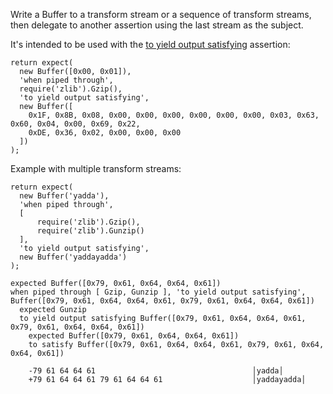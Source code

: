 Write a Buffer to a transform stream or a sequence of transform streams,
then delegate to another assertion using the last stream as the subject.

It's intended to be used with the [to yield output satisfying](to-yield-output-satisfying/) assertion:

```js#async:true
return expect(
  new Buffer([0x00, 0x01]),
  'when piped through',
  require('zlib').Gzip(),
  'to yield output satisfying',
  new Buffer([
    0x1F, 0x8B, 0x08, 0x00, 0x00, 0x00, 0x00, 0x00, 0x00, 0x03, 0x63, 0x60, 0x04, 0x00, 0x69, 0x22,
    0xDE, 0x36, 0x02, 0x00, 0x00, 0x00
  ])
);
```

Example with multiple transform streams:

```js#async:true
return expect(
  new Buffer('yadda'),
  'when piped through',
  [
      require('zlib').Gzip(),
      require('zlib').Gunzip()
  ],
  'to yield output satisfying',
  new Buffer('yaddayadda')
);
```

```output
expected Buffer([0x79, 0x61, 0x64, 0x64, 0x61])
when piped through [ Gzip, Gunzip ], 'to yield output satisfying', Buffer([0x79, 0x61, 0x64, 0x64, 0x61, 0x79, 0x61, 0x64, 0x64, 0x61])
  expected Gunzip
  to yield output satisfying Buffer([0x79, 0x61, 0x64, 0x64, 0x61, 0x79, 0x61, 0x64, 0x64, 0x61])
    expected Buffer([0x79, 0x61, 0x64, 0x64, 0x61])
    to satisfy Buffer([0x79, 0x61, 0x64, 0x64, 0x61, 0x79, 0x61, 0x64, 0x64, 0x61])

    -79 61 64 64 61                                   │yadda│
    +79 61 64 64 61 79 61 64 64 61                    │yaddayadda│
```
